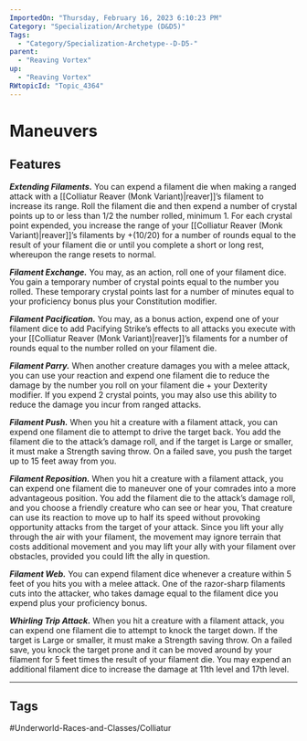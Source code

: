 ```yaml
---
ImportedOn: "Thursday, February 16, 2023 6:10:23 PM"
Category: "Specialization/Archetype (D&D5)"
Tags:
  - "Category/Specialization-Archetype--D-D5-"
parent:
  - "Reaving Vortex"
up:
  - "Reaving Vortex"
RWtopicId: "Topic_4364"
---
```

# Maneuvers
## Features
***Extending Filaments.*** You can expend a filament die when making a ranged attack with a [[Colliatur Reaver (Monk Variant)|reaver]]’s filament to increase its range. Roll the filament die and then expend a number of crystal points up to or less than 1/2 the number rolled, minimum 1. For each crystal point expended, you increase the range of your [[Colliatur Reaver (Monk Variant)|reaver]]’s filaments by +(10/20) for a number of rounds equal to the result of your filament die or until you complete a short or long rest, whereupon the range resets to normal.

***Filament Exchange.*** You may, as an action, roll one of your filament dice. You gain a temporary number of crystal points equal to the number you rolled. These temporary crystal points last for a number of minutes equal to your proficiency bonus plus your Constitution modifier.

***Filament Pacification.*** You may, as a bonus action, expend one of your filament dice to add Pacifying Strike’s effects to all attacks you execute with your [[Colliatur Reaver (Monk Variant)|reaver]]’s filaments for a number of rounds equal to the number rolled on your filament die.

***Filament Parry.*** When another creature damages you with a melee attack, you can use your reaction and expend one filament die to reduce the damage by the number you roll on your filament die + your Dexterity modifier. If you expend 2 crystal points, you may also use this ability to reduce the damage you incur from ranged attacks.

***Filament Push.*** When you hit a creature with a filament attack, you can expend one filament die to attempt to drive the target back. You add the filament die to the attack’s damage roll, and if the target is Large or smaller, it must make a Strength saving throw. On a failed save, you push the target up to 15 feet away from you.

***Filament Reposition.*** When you hit a creature with a filament attack, you can expend one filament die to maneuver one of your comrades into a more advantageous position. You add the filament die to the attack’s damage roll, and you choose a friendly creature who can see or hear you, That creature can use its reaction to move up to half its speed without provoking opportunity attacks from the target of your attack. Since you lift your ally through the air with your filament, the movement may ignore terrain that costs additional movement and you may lift your ally with your filament over obstacles, provided you could lift the ally in question.

***Filament Web.*** You can expend filament dice whenever a creature within 5 feet of you hits you with a melee attack. One of the razor-sharp filaments cuts into the attacker, who takes damage equal to the filament dice you expend plus your proficiency bonus.

***Whirling Trip Attack.*** When you hit a creature with a filament attack, you can expend one filament die to attempt to knock the target down. If the target is Large or smaller, it must make a Strength saving throw. On a failed save, you knock the target prone and it can be moved around by your filament for 5 feet times the result of your filament die. You may expend an additional filament dice to increase the damage at 11th level and 17th level.


---
## Tags
#Underworld-Races-and-Classes/Colliatur

